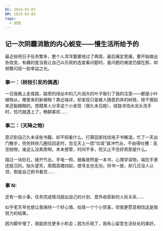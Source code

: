 ```yaml
---
DC: 2024-03-07
DM: 2025-03-03
tags:
  - 感想
---
```

## 记一次**阴霾消散的内心蜕变**——慢生活所给予的

最近些吧日子任务繁多，整个人浑浑噩噩地过了两周，最后痛定思痛，要开始做出些改变。有趣的是当我让自己以乐观的态度看问题时，虽问题的难度仍摆在那，却频繁闪现一些幸运之光。

### 事一：（树枝引发的偶遇）

一日我晚上走夜路，路旁的绿丛中的几片阔大的叶子吸引了我的注意——都是小叶植物从，哪里来的新植物？靠近端详，却发现只是被人随意扔弃的树枝，枝干摸起来还黏糊糊的。想跟某人分享这个小发现（很久未见她），绕路寻找水龙头洗手时，恰巧就遇上了，畅聊甚欢……

### 事二：（天降之物）

意识到自己久未读些书籍，却不知看什么，打算回家找找电子书解渴。忙了一天出门散步，兜兜转转几圈往回走时，忽见天上一团“垃圾”直冲竹丛，不由得吐槽：高空抛物，谁这么没素质啊。本未想管，时间不多，但又止不住好奇那是什么。

踏过一块巨石，拨开竹丛，手电一照，细看居然是一本书，心理学读物，端在手里还挺沉的。抬头望天，周围高楼四起，想寻主也无功，将书一放，却几日没人认领，倒是自己把书看完……

### 事 N:

还有一些小事，任务完成情况超出自己的计划、意外收获新的人际关系……

似乎老天爷也想让我保持一个好心情，给我一个个小惊喜，但我更愿意相信这是我努力的结果。

因为脚步慢了，我能抓住更多小机会；因为乐观了，我有心留意生活处处的美好。
